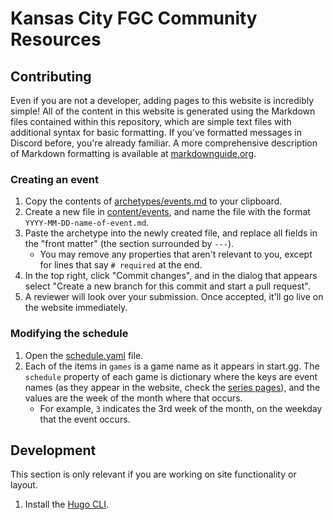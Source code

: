 # Kansas City FGC Community Resources

## Contributing

Even if you are not a developer, adding pages to this website is incredibly simple! All of the content in this website is generated using the Markdown files contained within this repository, which are simple text files with additional syntax for basic formatting. If you've formatted messages in Discord before, you're already familiar. A more comprehensive description of Markdown formatting is available at [markdownguide.org](https://www.markdownguide.org/cheat-sheet/).

### Creating an event

1. Copy the contents of [archetypes/events.md](https://raw.githubusercontent.com/kc-magic-pixel/kc-magic-pixel.github.io/main/archetypes/events.md) to your clipboard.
1. Create a new file in [content/events](https://github.com/kc-magic-pixel/kc-magic-pixel.github.io/new/main/content/events), and name the file with the format `YYYY-MM-DD-name-of-event.md`.
1. Paste the archetype into the newly created file, and replace all fields in the "front matter" (the section surrounded by `---`).
    - You may remove any properties that aren't relevant to you, except for lines that say `# required` at the end.
1. In the top right, click "Commit changes", and in the dialog that appears select "Create a new branch for this commit and start a pull request".
1. A reviewer will look over your submission. Once accepted, it'll go live on the website immediately.

### Modifying the schedule

1. Open the [schedule.yaml](./data/schedule.yaml) file.
1. Each of the items in `games` is a game name as it appears in start.gg. The `schedule` property of each game is dictionary where the keys are event names (as they appear in the website, check the [series pages](./content/series/)), and the values are the week of the month where that occurs.
    - For example, `3` indicates the 3rd week of the month, on the weekday that the event occurs.

## Development

This section is only relevant if you are working on site functionality or layout.

1. Install the [Hugo CLI](https://gohugo.io/getting-started/quick-start/).
